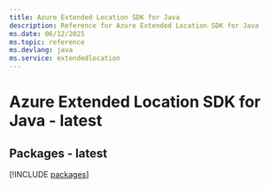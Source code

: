 ```yaml
---
title: Azure Extended Location SDK for Java
description: Reference for Azure Extended Location SDK for Java
ms.date: 06/12/2025
ms.topic: reference
ms.devlang: java
ms.service: extendedlocation
---
```

# Azure Extended Location SDK for Java - latest
## Packages - latest
[!INCLUDE [packages](extended-location-index.md)]